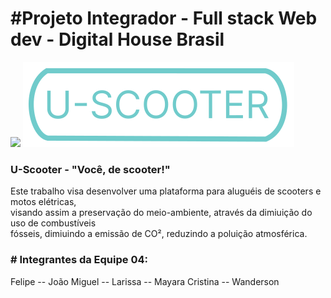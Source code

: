 <h1>#Projeto Integrador - Full stack Web dev - Digital House Brasil</h1>
<img src="https://www.digitalhouse.com/_next/image?url=https%3A%2F%2Fimages.prismic.io%2Fdh-frontend%2F447fbcb3-129e-4830-98b3-5d3378b3e875_DigitalHouse_Logo_White.png%3Fauto%3Dcompress%2Cformat%26rect%3D0%2C0%2C8192%2C1631%26w%3D236%26h%3D47&w=1920&q=75">
<img src="https://raw.githubusercontent.com/WandersonCSDev/pi-dh-grupo4/9f103e020b028f187764b9d04df01ae993982dc6/footer/img/minimal-logo.svg">
<h3>U-Scooter - "Você, de scooter!" </h3>
<p>Este trabalho visa desenvolver uma plataforma para aluguéis de scooters e motos elétricas, <br>
visando assim a preservação do meio-ambiente, através da dimiuição do uso de combustíveis <br>
fósseis, dimiuindo a emissão de CO², reduzindo a poluição atmosférica.</p>

<h3># Integrantes da Equipe 04:</h3>
<nav> 
   Felipe --
     João Miguel --
       Larissa --
         Mayara Cristina --
           Wanderson
  </nav>
